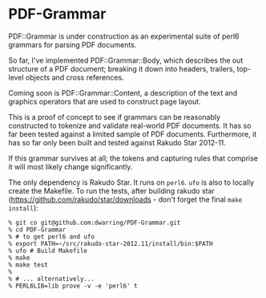 PDF-Grammar
===========

PDF::Grammar is under construction as an experimental suite of perl6 grammars
for parsing PDF documents.

So far, I've implemented PDF::Grammar::Body, which describes the out structure
of a PDF document; breaking it down into headers, trailers, top-level objects
and cross references.

Coming soon is PDF::Grammar::Content, a description of the text and graphics
operators that are used to construct page layout.

This is a proof of concept to see if grammars can be reasonably constructed
to tokenize and validate real-world PDF documents. It has so far been tested
against a limited sample of PDF documents. Furthermore, it has so far only
been built and tested against Rakudo Star 2012-11.

If this grammar survives at all; the tokens and capturing rules that
comprise it will most likely change significantly.

The only dependency is Rakudo Star. It runs on `perl6`. `ufo` is also to
locally create the Makefile. To run the tests, after building rakudo star
(https://github.com/rakudo/star/downloads - don't forget the final
`make install`):

    % git co git@github.com:dwarring/PDF-Grammar.git
    % cd PDF-Grammar
    % # to get perl6 and ufo
    % export PATH=~/src/rakudo-star-2012.11/install/bin:$PATH
    % ufo # Build Makefile
    % make
    % make test
    %
    % # ... alternatively...
    % PERL6LIB=lib prove -v -e 'perl6' t